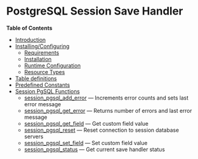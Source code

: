 PostgreSQL Session Save Handler
===============================

**Table of Contents**

-   [Introduction](/intro/session-pgsql.html)
-   [Installing/Configuring](/session-pgsql/setup.html)
    -   [Requirements](/session-pgsql/setup.html#Requirements)
    -   [Installation](/session-pgsql/setup.html#Installation)
    -   [Runtime
        Configuration](/session-pgsql/setup.html#Runtime%20Configuration)
    -   [Resource Types](/session-pgsql/setup.html#Resource%20Types)
-   [Table definitions](/session-pgsql/tables.html)
-   [Predefined Constants](/session-pgsql/constants.html)
-   [Session PgSQL Functions](/ref/session-pgsql.html)
    -   [session\_pgsql\_add\_error](/ref/session-pgsql.html#session_pgsql_add_error)
        — Increments error counts and sets last error message
    -   [session\_pgsql\_get\_error](/ref/session-pgsql.html#session_pgsql_get_error)
        — Returns number of errors and last error message
    -   [session\_pgsql\_get\_field](/ref/session-pgsql.html#session_pgsql_get_field)
        — Get custom field value
    -   [session\_pgsql\_reset](/ref/session-pgsql.html#session_pgsql_reset)
        — Reset connection to session database servers
    -   [session\_pgsql\_set\_field](/ref/session-pgsql.html#session_pgsql_set_field)
        — Set custom field value
    -   [session\_pgsql\_status](/ref/session-pgsql.html#session_pgsql_status)
        — Get current save handler status
